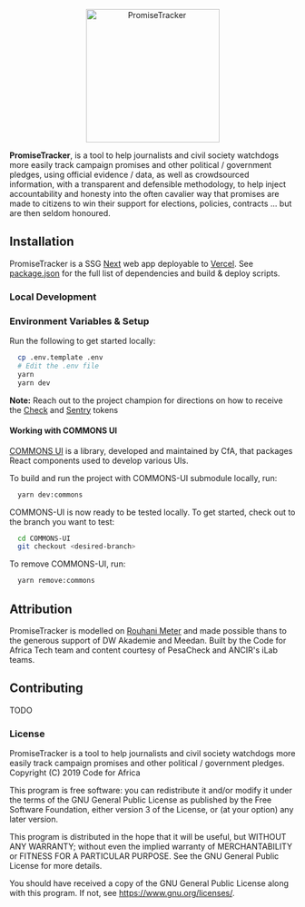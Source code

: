 <p align="center">
  <img width="235" src="https://user-images.githubusercontent.com/1779590/121872276-c0550b80-cd0d-11eb-970a-3128cecf1bc1.png" alt="PromiseTracker" />
</p>

**PromiseTracker**, is a tool to help journalists and civil society watchdogs more easily track campaign promises and other political / government pledges, using official evidence / data, as well as crowdsourced information, with a transparent and defensible methodology, to help inject accountability and honesty into the often cavalier way that promises are made to citizens to win their support for elections, policies, contracts ... but are then seldom honoured.

## Installation

PromiseTracker is a SSG [Next](https://nextjs.org/) web app deployable to [Vercel](https://vercel.com). See [package.json](./package.json) for the full list of dependencies and build & deploy scripts.

### Local Development

### Environment Variables & Setup

Run the following to get started locally:

```sh
  cp .env.template .env
  # Edit the .env file
  yarn
  yarn dev
```

**Note:** Reach out to the project champion for directions on how to receive the [Check](https://checkmedia.org) and [Sentry](https://sentry.io) tokens

#### Working with COMMONS UI

[COMMONS UI](https://github.com/CodeForAfrica/COMMONS-UI) is a library, developed and maintained by CfA, that packages React components used to develop various UIs.

To build and run the project with COMMONS-UI submodule locally, run:

```sh
  yarn dev:commons
```

COMMONS-UI is now ready to be tested locally. To get started, check out to the branch you want to test:

```sh
  cd COMMONS-UI
  git checkout <desired-branch>
```

To remove COMMONS-UI, run:

```sh
  yarn remove:commons
```

## Attribution

PromiseTracker is modelled on [Rouhani Meter](https://rouhanimeter.com) and made possible thans to the generous support of DW Akademie and Meedan. Built by the Code for Africa Tech team and content courtesy of PesaCheck and ANCIR's iLab teams.

## Contributing

TODO

### License

PromiseTracker is a tool to help journalists and civil society watchdogs more easily track campaign promises and other political / government pledges.  
Copyright (C) 2019 Code for Africa

This program is free software: you can redistribute it and/or modify
it under the terms of the GNU General Public License as published by
the Free Software Foundation, either version 3 of the License, or
(at your option) any later version.

This program is distributed in the hope that it will be useful,
but WITHOUT ANY WARRANTY; without even the implied warranty of
MERCHANTABILITY or FITNESS FOR A PARTICULAR PURPOSE. See the
GNU General Public License for more details.

You should have received a copy of the GNU General Public License
along with this program. If not, see <https://www.gnu.org/licenses/>.
